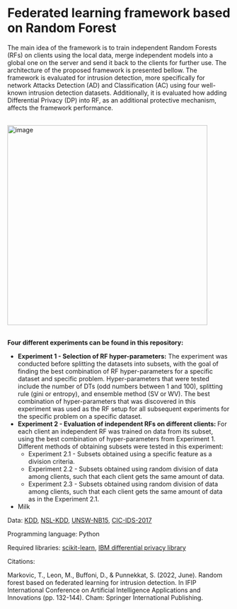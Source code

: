# Federated learning framework based on Random Forest 


The main idea of the framework is to train independent Random Forests (RFs) on clients using the local data, merge independent models into a global one on the server and send it back to the clients for further use. The architecture of the proposed framework is presented bellow. The framework is evaluated for intrusion detection, more specifically for network Attacks Detection (AD) and Classification (AC) using four well-known intrusion detection datasets.  Additionally, it is evaluated how adding Differential Privacy (DP) into RF, as an additional protective mechanism, affects the framework performance. 

</br>
<img width="452" alt="image" src="https://github.com/vujicictijana/RF_FL/assets/9281983/199a21ff-642a-4548-ba72-f533c01fca3c">

</br>
</br>

<b>Four different experiments can be found in this repository:</b>
<ul>
  <li> <b>Experiment 1 - Selection of RF hyper-parameters:</b> The experiment was conducted before splitting the datasets into subsets, with the goal of finding the best combination of RF hyper-parameters for a specific dataset and specific problem. Hyper-parameters that were tested include the number of DTs (odd numbers between 1 and 100), splitting rule (gini or entropy), and ensemble method (SV or WV). The best combination of hyper-parameters that was discovered in this experiment was used as the RF setup for all subsequent experiments for the specific problem on a specific dataset.</li>
  <li> <b>Experiment 2 -  Evaluation of independent RFs on different clients: </b> For each client an independent RF was trained on data from its subset, using the best combination of hyper-parameters from Experiment 1. Different methods of obtaining subsets were tested in this experiment:
    <ul>
         <li> Experiment 2.1 - Subsets obtained using a specific feature as a division criteria.   </li>
          <li> Experiment 2.2 - Subsets obtained using random division of data among clients, such that each client gets the same amount of data.  </li>
          <li> Experiment 2.3 - Subsets obtained using random division of data among clients, such that each client gets the same amount of data as in the Experiment 2.1.</li>
    </ul>
  <li>Milk</li>
</ul>

Data: <a href="https://www.unb.ca/cic/datasets/nsl.html">KDD</a>, <a href="https://www.unb.ca/cic/datasets/nsl.html">NSL-KDD</a>, <a href="https://research.unsw.edu.au/projects/unsw-nb15-dataset">UNSW-NB15</a>, <a href="https://www.unb.ca/cic/datasets/ids-2017.html">CIC-IDS-2017</a>

Programming language: Python

Required libraries: <a href="https://scikit-learn.org/stable/">scikit-learn</a>, <a href="https://github.com/IBM/differential-privacy-library">IBM differential privacy library</a>


Citations:

Markovic, T., Leon, M., Buffoni, D., & Punnekkat, S. (2022, June). Random forest based on federated learning for intrusion detection. In IFIP International Conference on Artificial Intelligence Applications and Innovations (pp. 132-144). Cham: Springer International Publishing.

